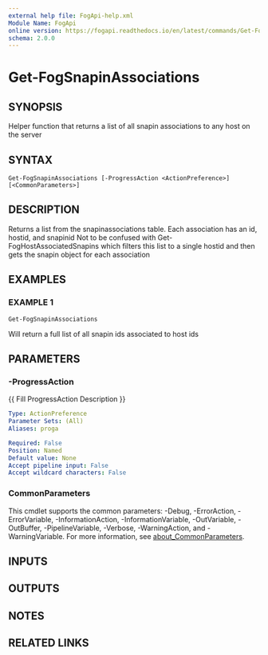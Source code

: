 ```yaml
---
external help file: FogApi-help.xml
Module Name: FogApi
online version: https://fogapi.readthedocs.io/en/latest/commands/Get-FogSnapinAssociations
schema: 2.0.0
---
```


# Get-FogSnapinAssociations

## SYNOPSIS
Helper function that returns a list of all snapin associations to any host on the server

## SYNTAX

```
Get-FogSnapinAssociations [-ProgressAction <ActionPreference>] [<CommonParameters>]
```

## DESCRIPTION
Returns a list from the snapinassociations table.
Each association has an id, hostid, and snapinid
Not to be confused with Get-FogHostAssociatedSnapins which filters this list to a single hostid and then gets the snapin object for each association

## EXAMPLES

### EXAMPLE 1
```
Get-FogSnapinAssociations
```

Will return a full list of all snapin ids associated to host ids

## PARAMETERS

### -ProgressAction
{{ Fill ProgressAction Description }}

```yaml
Type: ActionPreference
Parameter Sets: (All)
Aliases: proga

Required: False
Position: Named
Default value: None
Accept pipeline input: False
Accept wildcard characters: False
```

### CommonParameters
This cmdlet supports the common parameters: -Debug, -ErrorAction, -ErrorVariable, -InformationAction, -InformationVariable, -OutVariable, -OutBuffer, -PipelineVariable, -Verbose, -WarningAction, and -WarningVariable. For more information, see [about_CommonParameters](http://go.microsoft.com/fwlink/?LinkID=113216).

## INPUTS

## OUTPUTS

## NOTES

## RELATED LINKS
